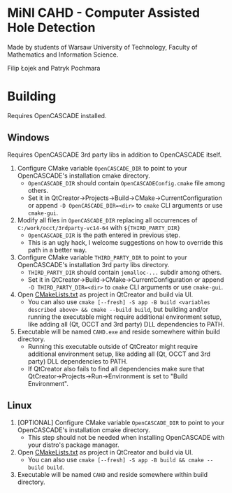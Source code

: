 # MiNI CAHD - Computer Assisted Hole Detection

Made by students of Warsaw University of Technology, Faculty of Mathematics and Information Science.

Filip Łojek and Patryk Pochmara

# Building

Requires OpenCASCADE installed.

## Windows

Requires OpenCASCADE 3rd party libs in addition to OpenCASCADE itself.

1. Configure CMake variable `OpenCASCADE_DIR` to point to your OpenCASCADE's installation cmake directory.
   - `OpenCASCADE_DIR` should contain `OpenCASCADEConfig.cmake` file among others.
   - Set it in QtCreator->Projects->Build->CMake->CurrentConfiguration or append `-D OpenCASCADE_DIR=<dir>` to `cmake` CLI arguments or use `cmake-gui`.
1. Modify all files in `OpenCASCADE_DIR` replacing all occurrences of `C:/work/occt/3rdparty-vc14-64` with `${THIRD_PARTY_DIR}`
   - `OpenCASCADE_DIR` is the path entered in previous step.
   - This is an ugly hack, I welcome suggestions on how to override this path in a better way.
1. Configure CMake variable `THIRD_PARTY_DIR` to point to your OpenCASCADE's installation 3rd party libs directory.
   - `THIRD_PARTY_DIR` should contain `jemalloc-...` subdir among others.
   - Set it in QtCreator->Build->CMake->CurrentConfiguration or append `-D THIRD_PARTY_DIR=<dir>` to `cmake` CLI arguments or use `cmake-gui`.
1. Open [CMakeLists.txt](./app/CMakeLists.txt) as project in QtCreator and build via UI.
   - You can also use `cmake [--fresh] -S app -B build <variables described above> && cmake --build build`, but building and/or running the executable might require additional environment setup, like adding all (Qt, OCCT and 3rd party) DLL dependencies to PATH.
1. Executable will be named `CAHD.exe` and reside somewhere within build directory.
   - Running this executable outside of QtCreator might require additional environment setup, like adding all (Qt, OCCT and 3rd party) DLL dependencies to PATH.
   - If QtCreator also fails to find all dependencies make sure that QtCreator->Projects->Run->Environment is set to "Build Environment".

## Linux

1. \[OPTIONAL\] Configure CMake variable `OpenCASCADE_DIR` to point to your OpenCASCADE's installation cmake directory.
   - This step should not be needed when installing OpenCASCADE with your distro's package manager.
1. Open [CMakeLists.txt](./app/CMakeLists.txt) as project in QtCreator and build via UI.
   - You can also use `cmake [--fresh] -S app -B build && cmake --build build`.
1. Executable will be named `CAHD` and reside somewhere within build directory.
